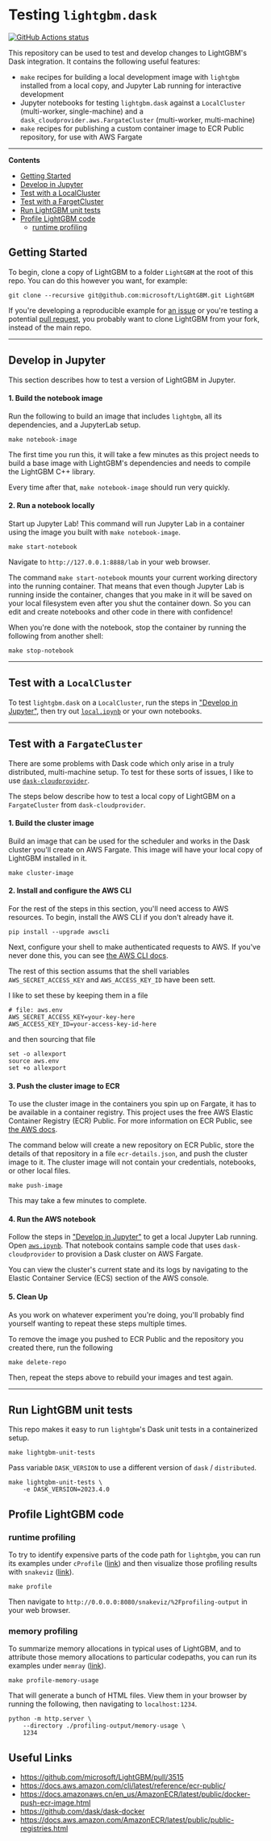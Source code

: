 # Testing `lightgbm.dask`

[![GitHub Actions status](https://github.com/jameslamb/lightgbm-dask-testing/workflows/Continuous%20Integration/badge.svg?branch=main)](https://github.com/jameslamb/lightgbm-dask-testing/actions)

This repository can be used to test and develop changes to LightGBM's Dask integration. It contains the following useful features:

* `make` recipes for building a local development image with `lightgbm` installed from a local copy, and Jupyter Lab running for interactive development
* Jupyter notebooks for testing `lightgbm.dask` against a `LocalCluster` (multi-worker, single-machine) and a `dask_cloudprovider.aws.FargateCluster` (multi-worker, multi-machine)
* `make` recipes for publishing a custom container image to ECR Public repository, for use with AWS Fargate

<hr>

**Contents**

- [Getting Started](#getting-started)
- [Develop in Jupyter](#develop-in-jupyter)
- [Test with a LocalCluster](#test-with-a-localcluster)
- [Test with a FargetCluster](#test-with-a-fargetcluster)
- [Run LightGBM unit tests](#run-lightgbm-unit-tests)
- [Profile LightGBM code](#profiling)
    - [runtime profiling](#runtime-profiling)

## Getting Started

To begin, clone a copy of LightGBM to a folder `LightGBM` at the root of this repo. You can do this however you want, for example:

```shell
git clone --recursive git@github.com:microsoft/LightGBM.git LightGBM
```

If you're developing a reproducible example for [an issue](https://github.com/microsoft/LightGBM/issues) or you're testing a potential [pull request](https://github.com/microsoft/LightGBM/pulls), you probably want to clone LightGBM from your fork, instead of the main repo.

<hr>

## Develop in Jupyter

This section describes how to test a version of LightGBM in Jupyter.


#### 1. Build the notebook image

Run the following to build an image that includes `lightgbm`, all its dependencies, and a JupyterLab setup.

```shell
make notebook-image
```

The first time you run this, it will take a few minutes as this project needs to build a base image with LightGBM's dependencies and needs to compile the LightGBM C++ library.

Every time after that, `make notebook-image` should run very quickly.

#### 2. Run a notebook locally

Start up Jupyter Lab!
This command will run Jupyter Lab in a container using the image you built with `make notebook-image`.

```shell
make start-notebook
```

Navigate to `http://127.0.0.1:8888/lab` in your web browser.

The command `make start-notebook` mounts your current working directory into the running container.
That means that even though Jupyter Lab is running inside the container, changes that you make in it will be saved on your local filesystem even after you shut the container down.
So you can edit and create notebooks and other code in there with confidence!

When you're done with the notebook, stop the container by running the following from another shell:

```shell
make stop-notebook
```

<hr>

## Test with a `LocalCluster`

To test `lightgbm.dask` on a `LocalCluster`, run the steps in ["Develop in Jupyter"](#develop-in-jupyter), then try out [`local.ipynb`](./notebooks/local-cluster.ipynb) or your own notebooks.

<hr>

## Test with a `FargateCluster`

There are some problems with Dask code which only arise in a truly distributed, multi-machine setup. To test for these sorts of issues, I like to use [`dask-cloudprovider`](https://github.com/dask/dask-cloudprovider).

The steps below describe how to test a local copy of LightGBM on a `FargateCluster` from `dask-cloudprovider`.

#### 1. Build the cluster image

Build an image that can be used for the scheduler and works in the Dask cluster you'll create on AWS Fargate. This image will have your local copy of LightGBM installed in it.

```shell
make cluster-image
```

#### 2. Install and configure the AWS CLI

For the rest of the steps in this section, you'll need access to AWS resources. To begin, install the AWS CLI if you don't already have it.

```shell
pip install --upgrade awscli
```

Next, configure your shell to make authenticated requests to AWS. If you've never done this, you can see [the AWS CLI docs](https://docs.aws.amazon.com/cli/latest/userguide/cli-chap-configure.html).

The rest of this section assums that the shell variables `AWS_SECRET_ACCESS_KEY` and `AWS_ACCESS_KEY_ID` have been sett.

I like to set these by keeping them in a file

```text
# file: aws.env
AWS_SECRET_ACCESS_KEY=your-key-here
AWS_ACCESS_KEY_ID=your-access-key-id-here
```

and then sourcing that file

```shell
set -o allexport
source aws.env
set +o allexport
```

#### 3. Push the cluster image to ECR

To use the cluster image in the containers you spin up on Fargate, it has to be available in a container registry. This project uses the free AWS Elastic Container Registry (ECR) Public. For more information on ECR Public, see [the AWS docs](https://docs.amazonaws.cn/en_us/AmazonECR/latest/public/docker-push-ecr-image.html).

The command below will create a new repository on ECR Public, store the details of that repository in a file `ecr-details.json`, and push the cluster image to it. The cluster image will not contain your credentials, notebooks, or other local files.

```shell
make push-image
```

This may take a few minutes to complete.

#### 4. Run the AWS notebook

Follow the steps in ["Develop in Jupyter"](#develop-in-jupyter) to get a local Jupyter Lab running. Open [`aws.ipynb`](./notebooks/fargate-cluster.ipynb). That notebook contains sample code that uses `dask-cloudprovider` to provision a Dask cluster on AWS Fargate.

You can view the cluster's current state and its logs by navigating to the Elastic Container Service (ECS) section of the AWS console.

#### 5. Clean Up

As you work on whatever experiment you're doing, you'll probably find yourself wanting to repeat these steps multiple times.

To remove the image you pushed to ECR Public and the repository you created there, run the following

```shell
make delete-repo
```

Then, repeat the steps above to rebuild your images and test again.

<hr>

## Run LightGBM unit tests

This repo makes it easy to run `lightgbm`'s Dask unit tests in a containerized setup.

```shell
make lightgbm-unit-tests
```

Pass variable `DASK_VERSION` to use a different version of `dask` / `distributed`.

```shell
make lightgbm-unit-tests \
    -e DASK_VERSION=2023.4.0
```

## Profile LightGBM code <a name="profiling"></a>

### runtime profiling

To try to identify expensive parts of the code path for `lightgbm`, you can run its examples under `cProfile` ([link](https://docs.python.org/3/library/profile.html)) and then visualize those profiling results with `snakeviz` ([link](https://jiffyclub.github.io/snakeviz/)).

```shell
make profile
```

Then navigate to `http://0.0.0.0:8080/snakeviz/%2Fprofiling-output` in your web browser.

### memory profiling

To summarize memory allocations in typical uses of LightGBM, and to attribute those memory allocations to particular codepaths, you can run its examples under `memray` ([link](https://github.com/bloomberg/memray)).

```shell
make profile-memory-usage
```

That will generate a bunch of HTML files.
View them in your browser by running the following, then navigating to `localhost:1234`.

```shell
python -m http.server \
    --directory ./profiling-output/memory-usage \
    1234
```

## Useful Links

* https://github.com/microsoft/LightGBM/pull/3515
* https://docs.aws.amazon.com/cli/latest/reference/ecr-public/
* https://docs.amazonaws.cn/en_us/AmazonECR/latest/public/docker-push-ecr-image.html
* https://github.com/dask/dask-docker
* https://docs.aws.amazon.com/AmazonECR/latest/public/public-registries.html
